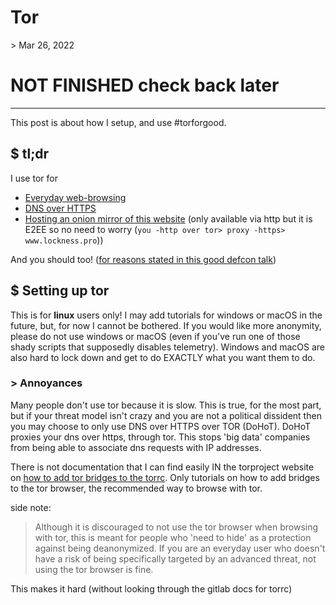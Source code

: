 # Tor

\> Mar 26, 2022

# NOT FINISHED check back later

---

This post is about how I setup, and use #torforgood. 

## $ tl;dr

I use tor for
- [Everyday web-browsing](https://add.startpage.com/)
- [DNS over HTTPS](https://github.com/alecmuffett/dohot)
- [Hosting an onion mirror of this website](http://hkrhcavbuzxya3dpfetlnp5cuahujfbhqchvv5usf3xlhpjbm4wgn6ad.onion/) (only available via http but it is E2EE so no need to worry (`you -http over tor> proxy -https> www.lockness.pro`))

And you should too! ([for reasons stated in this good defcon talk]())

## $ Setting up tor

This is for **linux** users only! I may add tutorials for windows or macOS in the future, but, for now I cannot be bothered. If you would like more anonymity, please do not use windows or macOS (even if you've run one of those shady scripts that supposedly disables telemetry). Windows and macOS are also hard to lock down and get to do EXACTLY what you want them to do.

### > Annoyances

Many people don't use tor because it is slow. This is true, for the most part, but if your threat model isn't crazy and you are not a political dissident then you may choose to only use DNS over HTTPS over TOR (DoHoT). DoHoT proxies your dns over https, through tor. This stops 'big data' companies from being able to associate dns requests with IP addresses.

There is not documentation that I can find easily IN the torproject website on [how to add tor bridges to the torrc](https://gist.github.com/mort3za/b28495d7e42e628e7b7c9346488b5e93). Only tutorials on how to add bridges to the tor browser, the recommended way to browse with tor. 

side note:

> Although it is discouraged to not use the tor browser when browsing with tor, this is meant for people who 'need to hide' as a protection against being deanonymized. If you are an everyday user who doesn't have a risk of being specifically targeted by an advanced threat, not using the tor browser is fine.

This makes it hard (without looking through the gitlab docs for torrc) 
